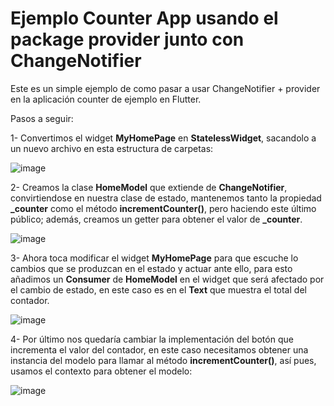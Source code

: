 # Ejemplo Counter App usando el package provider junto con ChangeNotifier
Este es un simple ejemplo de como pasar a usar ChangeNotifier + provider en la aplicación counter de ejemplo en Flutter.

Pasos a seguir:

1- Convertimos el widget **MyHomePage** en **StatelessWidget**, sacandolo a un nuevo archivo en esta estructura de carpetas:

![image](https://user-images.githubusercontent.com/6271240/144838130-476e03f0-4246-49fd-95fd-7ae0a53578f9.png)

2- Creamos la clase **HomeModel** que extiende de **ChangeNotifier**, convirtiendose en nuestra clase de estado, mantenemos tanto la propiedad **_counter** como el método **incrementCounter()**, pero haciendo este último público; además, creamos un getter para obtener el valor de **_counter**.

![image](https://user-images.githubusercontent.com/6271240/144838346-f6cd9aab-05f2-4a64-99bd-1dfe96bf86e5.png)

3- Ahora toca modificar el widget **MyHomePage** para que escuche lo cambios que se produzcan en el estado y actuar ante ello, para esto añadimos un **Consumer** de **HomeModel** en el widget que será afectado por el cambio de estado, en este caso es en el **Text** que muestra el total del contador.

![image](https://user-images.githubusercontent.com/6271240/144839002-c9c368b7-f7c9-40df-a8e5-a2fcf54de92b.png)

4- Por último nos quedaría cambiar la implementación del botón que incrementa el valor del contador, en este caso necesitamos obtener una instancia del modelo para llamar al método **incrementCounter()**, así pues, usamos el contexto para obtener el modelo:

![image](https://user-images.githubusercontent.com/6271240/144839381-300a1a30-8933-4bf7-8e89-4cbd61eb7ad2.png)


